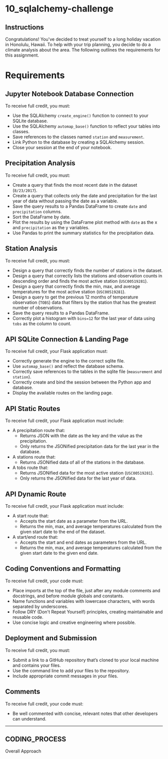 # 10_sqlalchemy-challenge

## Instructions
Congratulations! You've decided to treat yourself to a long holiday vacation in Honolulu, Hawaii. To help with your trip planning, you decide to do a climate analysis about the area. The following outlines the requirements for this assignment.

# Requirements

## Jupyter Notebook Database Connection
To receive full credit, you must:
- Use the SQLAlchemy `create_engine()` function to connect to your SQLite database.
- Use the SQLAlchemy `automap_base()` function to reflect your tables into classes.
- Save references to the classes named `station` and `measurement`.
- Link Python to the database by creating a SQLAlchemy session.
- Close your session at the end of your notebook.

## Precipitation Analysis
To receive full credit, you must:
- Create a query that finds the most recent date in the dataset (`8/23/2017`).
- Create a query that collects only the date and precipitation for the last year of data without passing the date as a variable.
- Save the query results to a Pandas DataFrame to create `date` and `precipitation` columns.
- Sort the DataFrame by date.
- Plot the results by using the DataFrame plot method with `date` as the x and `precipitation` as the y variables.
- Use Pandas to print the summary statistics for the precipitation data.

## Station Analysis
To receive full credit, you must:
- Design a query that correctly finds the number of stations in the dataset.
- Design a query that correctly lists the stations and observation counts in descending order and finds the most active station (`USC00519281`).
- Design a query that correctly finds the min, max, and average temperatures for the most active station (`USC00519281`).
- Design a query to get the previous 12 months of temperature observation (`TOBS`) data that filters by the station that has the greatest number of observations.
- Save the query results to a Pandas DataFrame.
- Correctly plot a histogram with `bins=12` for the last year of data using `tobs` as the column to count.

## API SQLite Connection & Landing Page
To receive full credit, your Flask application must:
- Correctly generate the engine to the correct sqlite file.
- Use `automap_base()` and reflect the database schema.
- Correctly save references to the tables in the sqlite file (`measurement` and `station`).
- Correctly create and bind the session between the Python app and database.
- Display the available routes on the landing page.

## API Static Routes
To receive full credit, your Flask application must include:
- A precipitation route that:
  - Returns JSON with the date as the key and the value as the precipitation.
  - Only returns the JSONified precipitation data for the last year in the database.
- A stations route that:
  - Returns JSONified data of all of the stations in the database.
- A tobs route that:
  - Returns JSONified data for the most active station (`USC00519281`).
  - Only returns the JSONified data for the last year of data.

## API Dynamic Route
To receive full credit, your Flask application must include:
- A start route that:
  - Accepts the start date as a parameter from the URL.
  - Returns the min, max, and average temperatures calculated from the given start date to the end of the dataset.
- A start/end route that:
  - Accepts the start and end dates as parameters from the URL.
  - Returns the min, max, and average temperatures calculated from the given start date to the given end date.

## Coding Conventions and Formatting
To receive full credit, your code must:
- Place imports at the top of the file, just after any module comments and docstrings, and before module globals and constants.
- Name functions and variables with lowercase characters, with words separated by underscores.
- Follow DRY (Don't Repeat Yourself) principles, creating maintainable and reusable code.
- Use concise logic and creative engineering where possible.

## Deployment and Submission
To receive full credit, you must:
- Submit a link to a GitHub repository that’s cloned to your local machine and contains your files.
- Use the command line to add your files to the repository.
- Include appropriate commit messages in your files.

## Comments
To receive full credit, your code must:
- Be well commented with concise, relevant notes that other developers can understand.

---------------------------------------------------------------------------------------------------------------------------------------------------------------------------------------------------------------------------------------------------------

## CODING_PROCESS

Overall Approach


